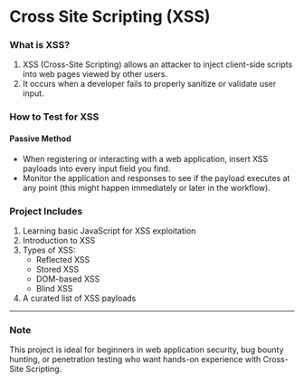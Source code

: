# Cross Site Scripting (XSS) 

### What is XSS?

1. XSS (Cross-Site Scripting) allows an attacker to inject client-side scripts into web pages viewed by other users.
2. It occurs when a developer fails to properly sanitize or validate user input.

### How to Test for XSS

#### Passive Method

- When registering or interacting with a web application, insert XSS payloads into every input field you find.
- Monitor the application and responses to see if the payload executes at any point (this might happen immediately or later in the workflow).

### Project Includes

1. Learning basic JavaScript for XSS exploitation
2. Introduction to XSS
3. Types of XSS:
    - Reflected XSS
    - Stored XSS
    - DOM-based XSS
    - Blind XSS
4. A curated list of XSS payloads

---

### Note

This project is ideal for beginners in web application security, bug bounty hunting, or penetration testing who want hands-on experience with Cross-Site Scripting.
